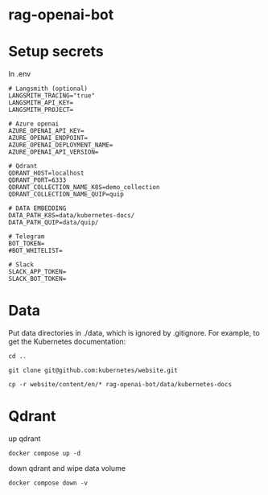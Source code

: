 # rag-openai-bot


# Setup secrets

In .env

```
# Langsmith (optional)
LANGSMITH_TRACING="true"
LANGSMITH_API_KEY=
LANGSMITH_PROJECT=

# Azure openai
AZURE_OPENAI_API_KEY=
AZURE_OPENAI_ENDPOINT=
AZURE_OPENAI_DEPLOYMENT_NAME=
AZURE_OPENAI_API_VERSION=

# Qdrant
QDRANT_HOST=localhost
QDRANT_PORT=6333
QDRANT_COLLECTION_NAME_K8S=demo_collection
QDRANT_COLLECTION_NAME_QUIP=quip

# DATA EMBEDDING
DATA_PATH_K8S=data/kubernetes-docs/
DATA_PATH_QUIP=data/quip/

# Telegram
BOT_TOKEN=
#BOT_WHITELIST=

# Slack
SLACK_APP_TOKEN=
SLACK_BOT_TOKEN=
```

# Data

Put data directories in ./data, which is ignored by .gitignore. For example, to get the Kubernetes documentation:

```
cd ..

git clone git@github.com:kubernetes/website.git

cp -r website/content/en/* rag-openai-bot/data/kubernetes-docs
```

# Qdrant

up qdrant

```
docker compose up -d
```

down qdrant and wipe data volume

```
docker compose down -v
```
